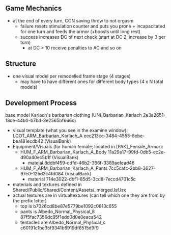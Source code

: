 ## Game Mechanics
- at the end of every turn, CON saving throw to not orgasm
    - failure resets stimulation counter and puts you prone + incapacitated for one turn and feeds the armor (+boosts until long rest)
    - success increases DC of next check (start at DC 2, increase by 3 per turn)
        - at DC > 10 receive penalties to AC and so on
        
## Structure
- one visual model per remodelled frame stage (4 stages)
    - may have to have different ones for different body types (4 x N total models)

## Development Process
base model Karlach's barbarian clothing (UNI_Barbarian_Karlach 2e3a2651-18ce-44b0-b7bd-3e2565bf666c)
- visual template (what you see in the examine window): LOOT_ARM_Barbarian_Karlach_A eec213cc-3484-4555-8ebe-bea181ecdb42 (VisualBank)
- Equipment/Visuals (for human female; located in [PAK]_Female_Armor): 
    - HUM_F_ARM_Barbarian_Karlach_A_Body 11a29e17-99fd-0db5-ec2e-d90a40ec5b1f (VisualBank)
        - mateial 8ddbf459-cdfd-46b2-366f-3389aefead46
    - HUM_F_ARM_Barbarian_Karlach_A_Pants 7cc5cafc-2bb8-3627-97e0-125d2c4fd084 (VisualBank)
        - material 714e3022-dbf1-85d5-3cd8-7eccd4701c5c
- materials and textures defined in Shared/Public/Shared/Content/Assets/_merged.lsf.lsx
- actual textures are in virtualtextures (can tell which one they are from by the prefix letter)
    - top is b7026cd8be87e5779be1092c0813c655
    - pants is Albedo_Normal_Physical_8 87f5fac7356dc95f1edd0d0e0eaca542 <attribute id="GTexFileName" type="FixedString" value="87f5fac7356dc95f1edd0d0e0eaca542" />
    - tentacles are Albedo_Normal_Physical_c c60191c1be35f9341b6919df6515d9f9 <attribute id="GTexFileName" type="FixedString" value="c60191c1be35f9341b6919df6515d9f9" />
